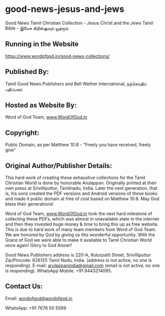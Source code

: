 # good-news-jesus-and-jews
Good News Tamil Christian Collection - Jesus Christ and the Jews Tamil Bible - இயேசு கிறிஸ்துவும் யூதரும்

## Running in the Website
https://www.wordofgod.in/good-news-collections/

## Published By: 
Tamil Good News Publishers and Bell Wether International, நற்செய்திப் பதிப்பகம்

## Hosted as Website By: 
Word of God Team, www.WordOfGod.in

## Copyright: 
Public Domain, as per Matthew 10:8 - "Freely you have received, freely give"

## Original Author/Publisher Details: 

This hard work of creating these exhaustive collections for the Tamil Christian World is done by honorable Arulappan.
Originally printed at their own press at Srivilliputtur, Tamilnadu, India.
Later the next generation, that is, his sons created the PDF versions and Android versions of these books and made it public domain at free of cost based on Matthew 10:8. May God bless their generations!

Word of God Team, www.WordOfGod.in took the next hard milestone of collecting these PDFs, which was almost in unavailable state in the internet and then they invested huge money & time to bring this up as free website.
This is due to hard work of many team members from Word of God Team. We are honored by God by giving us this wonderful opportunity.
With the Grace of God we were able to make it available to Tamil Christian World once again! Glory to God Alone!!

Good News Publishers address is 220-A, Kolurpatti Street, Srivilliputtur Zip/Pincode: 626125 Tamil Nadu, India. (address is not active, no one is responding).
E-mail: arulappanindia@gmail.com (email is not active, no one is responding).
WhatsApp Mobile: +91 9443214095.

## Contact Us: 

Email: wordofgod@wordofgod.in

WhatsApp: +91 7676 50 5599
